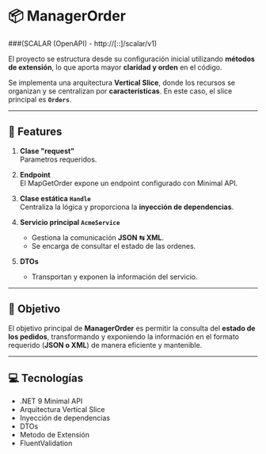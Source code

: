# 📦 ManagerOrder

###(SCALAR (OpenAPI) - http://[::]/scalar/v1)

El proyecto se estructura desde su configuración inicial utilizando **métodos de extensión**, lo que aporta mayor **claridad y orden** en el código.  

Se implementa una arquitectura **Vertical Slice**, donde los recursos se organizan y se centralizan por **características**. En este caso, el slice principal es **`Orders`**.

---

## 🔹 Features

1. **Clase "request"**  
   Parametros requeridos.

1. **Endpoint**  
   El MapGetOrder expone un endpoint configurado con Minimal API.  

2. **Clase estática `Handle`**  
   Centraliza la lógica y proporciona la **inyección de dependencias**.  

3. **Servicio principal `AcmeService`**  
   - Gestiona la comunicación **JSON ⇆ XML**.  
   - Se encarga de consultar el estado de las ordenes.  

4. **DTOs**  
   - Transportan y exponen la información del servicio.  

---

## 🎯 Objetivo

El objetivo principal de **ManagerOrder** es permitir la consulta del **estado de los pedidos**, transformando y exponiendo la información en el formato requerido (**JSON o XML**) de manera eficiente y mantenible.

---

## 💻 Tecnologías

- .NET 9 Minimal API
- Arquitectura Vertical Slice
- Inyección de dependencias
- DTOs
- Metodo de Extensión
- FluentValidation
